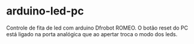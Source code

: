 # arduino-led-pc
Controle de fita de led com arduino Dfrobot  ROMEO.
O botão reset do PC está ligado na porta analógica que ao apertar troca o modo dos leds.
